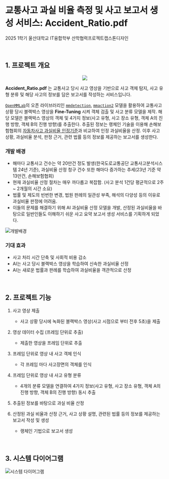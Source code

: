 <!-- # 블랙박스 영상 속 ***사고 과실 비율 측정 AI*** 서비스

### 서비스 개요
교통 사고의 종류에 따라 과실이 다르게 잡힌다. 또한 같은 사고여도 사고 속 상황 변수 등에 의하여 과실이 다르게 잡힐 수 있다. 우리는 이러한 문제점을 AI에게 판단을 맡김으로써 조금 더 정확하고 공정한 과실 측정에 도움을 줄 수 있는 서비스를 구축한다.

### 동작
영상 제출 -> 영상 분석 -> 과실 측정 -> 결과 저장 -> 저장된 결과를 바탕으로 실 사례 예시 -> 최종 과실 측정

### 향후 개발 방향
현재 서비스는 사고가 난 운전자가 직접 블랙박스 내부 영상을 가져와 웹에 업로드 하는 방식이다. 이와같은 시간적인 문제를 해결하고자 블랙박스 내부에 클라우드 서버를 연동하여 영상을 보다 간편하고 빠르게 전송할 수 있는 기술을 개발할 것이다.

또한 블랙박스의 충격 감지 시스템을 활용하여 사고가 난 시점을 기준으로 전후 5초씩 총 10초 분량의 영상을 클라우드 서버로 빠르게 전송하여 수 분 내로 과실 진단을 AI에게 바로 맡길 수 있는 서비스를 계획중이다.
 -->


# 교통사고 과실 비율 측정 및 사고 보고서 생성 서비스: Accident_Ratio.pdf

2025 1학기 울산대학교 IT융합학부 산학협력프로젝트캡스톤디자인

<br>

## 1. 프로젝트 개요

<div align="center">
    <img src="https://github.com/user-attachments/assets/f96da286-a555-460f-b949-d78d9df65238">
</div>

**Accident_Ratio.pdf** 는 교통사고 당시 사고 영상을 기반으로 사고 객체 탐지, 사고 유형 분류 및 해당 사고의 정보를 담은 보고서를 작성하는 서비스입니다. 

[`OpenMMLab`](https://github.com/open-mmlab)의 오픈 라이브러리인 [`mmdetection`](https://github.com/open-mmlab/mmdetection), [`mmaction2`](https://github.com/open-mmlab/mmaction2) 모델을 활용하여 교통사고 상황 당시 블랙박스 영상을 **Fine-Tuning** 시켜 객체 검출 및 사고 분류 모델을 제작. 해당 모델은 블랙박스 영상의 객체 및 4가지 정보(사고 유형, 사고 장소 유형, 객체 A의 진행 방향, 객체 B의 진행 방향)를 추출한다. 추출된 정보는 랭체인 기술을 이용해 손해보험협회의 [자동차사고 과실비율 인정기준](https://accident.knia.or.kr/index)과 비교하여 인정 과실비율을 산정. 이후 사고 상황, 과실비율 분석, 판정 근거, 관련 법률 등의 정보를 제공하는 보고서를 생성한다.

### 개발 배경

- 해마다 교통사고 건수는 약 20만건 정도 발생(한국도로교통공단 교통사고분석시스템 24년 기준), 과실비율 산정 청구 건수 또한 해마다 증가하는 추세(23년 기준 약 13만건, 손해보험협회)
- 현재 과실비율 산정 절차는 매우 까다롭고 복잡함. (사고 분석 1건당 평균적으로 2주 ~ 2개월의 시간 소요)
- 법률 및 제도의 빈번한 변경, 법원 판례의 일관성 부족, 해석의 다양성 등의 이유로 과실비율 판정에 어려움.
- 이들의 문제를 해결하기 위해 AI 과실비율 산정 모델을 개발, 산정된 과실비율을 바탕으로 일반인들도 이해하기 쉬운 사고 요약 보고서 생성 서비스를 기획하게 되었다.

![개발배경](https://github.com/user-attachments/assets/92e6bfb2-f473-4773-b942-ad84be4fd7a9)

### 기대 효과

- 사고 처리 시간 단축 및 사회적 비용 감소
- AI는 사고 당시 블랙박스 영상을 학습하여 신속한 과실비율 산정
- AI는 새로운 법률과 판례를 학습하여 과실비율을 객관적으로 산정

<br>

## 2. 프로젝트 기능

1. 사고 영상 제출
    - 사고 상황 당시에 녹화된 블랙박스 영상(사고 시점으로 부터 전후 5초)을 제출

2. 영상 데이터 수집 (프레임 단위로 추출)
    - 제출한 영상을 프레임 단위로 추출

3. 프레임 단위로 영상 내 사고 객체 인식
    - 각 프레임 마다 사고장면의 객체를 인식

4. 프레임 단위로 영상 내 사고 유형 분류
    - 4개의 분류 모델을 연결하여 4가지 정보(사고 유형, 사고 장소 유형, 객체 A의 진행 방향, 객체 B의 진행 방향) 동시 추출

5. 추출된 정보를 바탕으로 과실 비율 산정

6. 산정된 과실 비율과 산정 근거, 사고 상황 설명, 관련된 법률 등의 정보를 제공하는 보고서 작성 및 생성
    - 랭체인 기법으로 보고서 생성

<br>

## 3. 시스템 다이어그램

![시스템 다이어그램](https://github.com/user-attachments/assets/1888dd40-991e-4356-ae23-06942e54efb8)
